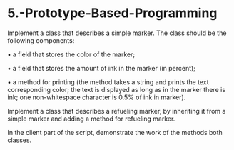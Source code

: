 # 5.-Prototype-Based-Programming

Implement a class that describes a simple marker. The class should
be the following components:

• a field that stores the color of the marker;

• a field that stores the amount of ink in the marker (in percent);

• a method for printing (the method takes a string and prints the text
corresponding color; the text is displayed as long as in the marker
there is ink; one non-whitespace character is 0.5% of ink in
marker).

Implement a class that describes a refueling marker,
by inheriting it from a simple marker and adding a method for refueling
marker.

In the client part of the script, demonstrate the work of the methods
both classes.
